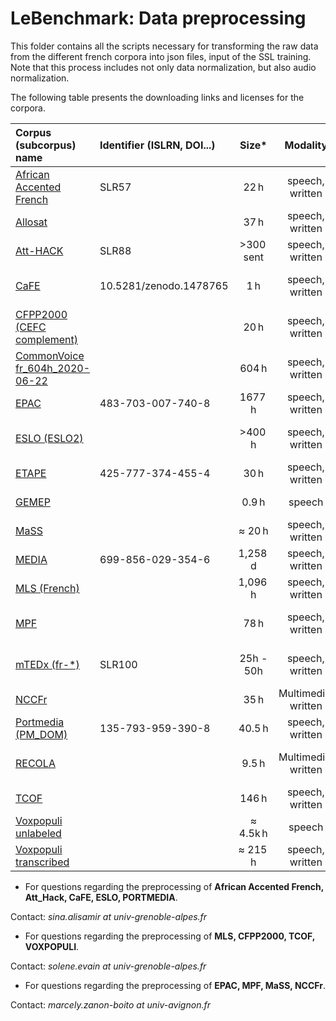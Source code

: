 # LeBenchmark: Data preprocessing 

This folder contains all the scripts necessary for transforming the raw data from the different french corpora into json files, input of the SSL training. Note that this process includes not only data normalization, but also audio normalization.

The following table presents the downloading links and licenses for the corpora.

| **Corpus (subcorpus) name**        | **Identifier (ISLRN, DOI...)** | **Size\*** |  **Modality**   | **Dataset use** | **License**       |
|:-----------------------------------|:-------------------------------|:----------:|:---------------:|:---------------:|:------------------|
| [African Accented French][]        | SLR57                          |    22 h    | speech, written |       SSL       | Apache 2.0        |
| [Allosat][]                        |                                |    37 h    | speech, written |       AER       | CC                |
| [Att-HACK][]                       | SLR88                          | \>300 sent | speech, written |       SSL       | CC BY-NC-ND       |
| [CaFE][]                           | 10.5281/zenodo.1478765         |    1 h     | speech, written |       SSL       | CC-BY-NC-SA 4.0   |
| [CFPP2000 (CEFC complement)][]     |                                |    20 h    | speech, written |       SSL       | CC BY-NC-SA 3.0   |
| [CommonVoice fr_604h_2020-06-22][] |                                |   604 h    | speech, written |       ASR       | CC 0              |
| [EPAC][]                           | 483-703-007-740-8              |   1677 h   | speech, written |       SSL       | ELRA NC           |
| [ESLO (ESLO2)][]                   |                                |  \>400 h   | speech, written |       SSL       | CC BY-NC-SA 4.0   |
| [ETAPE][]                          | 425-777-374-455-4              |    30 h    | speech, written |       ASR       | ELRA NC           |
| [GEMEP][]                          |                                |   0.9 h    |     speech      |       SSL       | academic only, NC |
| [MaSS][]                           |                                |   ≈ 20 h   | speech, written |       SSL       | MIT License       |
| [MEDIA][]                          | 699-856-029-354-6              |  1,258 d   | speech, written |       SLU       | ELRA NC           |
| [MLS (French)][]                   |                                |  1,096 h   | speech, written |       SSL       | CC BY 4.0         |
| [MPF][]                            |                                |    78 h    | speech, written |       SSL       | CC BY-NC-SA 4.0   |
| [mTEDx (fr-\*)][]                            | SLR100            | 25h - 50h |   speech, written   | AST | CC BY-NC-ND 4.0            |
| [NCCFr][]                                    |                   |   35 h    | Multimedia, written | SSL | academic only, NC          |
| [Portmedia (PM_DOM)][]                       | 135-793-959-390-8 |  40.5 h   |   speech, written   | SSL | ELRA NC                    |
| [RECOLA][]                                   |                   |   9.5 h   | Multimedia, written | AER | End User License Agreement |
| [TCOF][]                                     |                   |   146 h   |   speech, written   | SSL | CC BY-NC-SA                |
| [Voxpopuli unlabeled][]                      |                   | ≈ 4.5k h  |       speech        | SSL | CC0                        |
| [Voxpopuli transcribed][Voxpopuli unlabeled] |                   |  ≈ 215 h  |   speech, written   | SSL | CC0                        |

  [African Accented French]: https://www.openslr.org/57/
  [Allosat]: https://lium.univ-lemans.fr/allosat/
  [Att-HACK]: http://www.openslr.org/88/
  [CaFE]: https://zenodo.org/record/1478765#.YR5ZlFs6-00
  [CFPP2000 (CEFC complement)]: http://cfpp2000.univ-paris3.fr/index.html
  [CommonVoice fr_604h_2020-06-22]: https://commonvoice.mozilla.org/en/datasets
  [EPAC]: https://catalogue.elra.info/en-us/repository/browse/ELRA-S0305/
  [ESLO (ESLO2)]: http://eslo.huma-num.fr/index.php
  [ETAPE]: https://catalogue.elra.info/en-us/repository/browse/ELRA-E0046/
  [GEMEP]: https://www.unige.ch/cisa/gemep
  [MaSS]: https://github.com/getalp/mass-dataset
  [MEDIA]: https://catalogue.elra.info/en-us/repository/browse/ELRA-S0272/
  [MLS (French)]: http://www.openslr.org/94/
  [MPF]: https://www.ortolang.fr/market/corpora/mpf
  [MPF]: https://www.ortolang.fr/market/corpora/mpf
  [mTEDx (fr-\*)]: http://www.openslr.org/100
  [NCCFr]: https://mirjamernestus.nl/Ernestus/NCCFr/index.php
  [Portmedia (PM_DOM)]: https://catalogue.elra.info/en-us/repository/browse/ELRA-S0371/
  [RECOLA]: https://diuf.unifr.ch/main/diva/recola/download.html
  [TCOF]: https://www.ortolang.fr/market/corpora/tcof?path=%2FCorpus%2FAdultes
  [Voxpopuli unlabeled]: https://github.com/facebookresearch/voxpopuli


- For questions regarding the preprocessing of **African Accented French, Att_Hack, CaFE, ESLO, PORTMEDIA**. 

Contact: _sina.alisamir at univ-grenoble-alpes.fr_


- For questions regarding the preprocessing of **MLS, CFPP2000, TCOF, VOXPOPULI**.

Contact: _solene.evain at univ-grenoble-alpes.fr_


- For questions regarding the preprocessing of **EPAC, MPF, MaSS, NCCFr**.

Contact: _marcely.zanon-boito at univ-avignon.fr_

